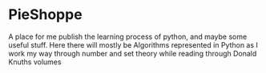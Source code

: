 # PieShoppe
A place for me publish the learning process of python, and maybe some useful stuff.
Here there will mostly be Algorithms represented in Python as I work my way through number and set theory while reading
through Donald Knuths volumes
